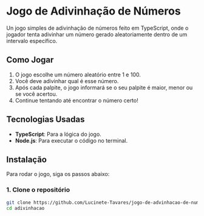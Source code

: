 # Jogo de Adivinhação de Números

Un jogo simples de adivinhação de números feito em TypeScript, onde o jogador tenta adivinhar um número gerado aleatoriamente dentro de um intervalo específico.

## Como Jogar

1. O jogo escolhe um número aleatório entre 1 e 100.
2. Você deve adivinhar qual é esse número.
3. Após cada palpite, o jogo informará se o seu palpite é maior, menor ou se você acertou.
4. Continue tentando até encontrar o número certo!

## Tecnologias Usadas

- **TypeScript**: Para a lógica do jogo.
- **Node.js**: Para executar o código no terminal.

## Instalação

Para rodar o jogo, siga os passos abaixo:

### 1. Clone o repositório

```bash
git clone https://github.com/Lucinete-Tavares/jogo-de-advinhacao-de-numeros.git
cd adivinhacao
